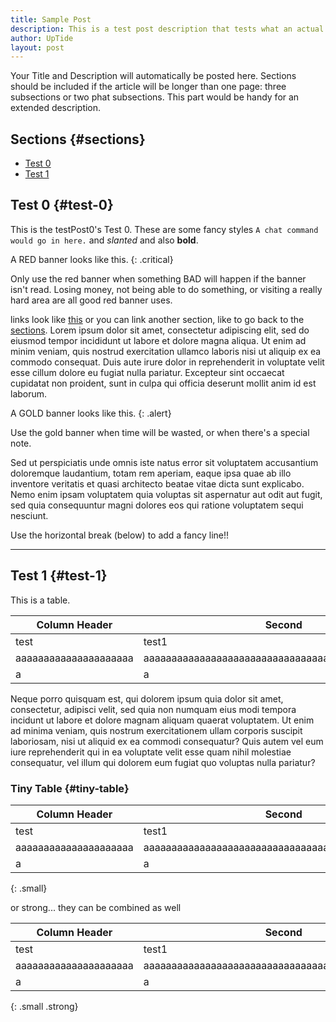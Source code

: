```yaml
---
title: Sample Post
description: This is a test post description that tests what an actual post will look like.
author: UpTide
layout: post
---
```


Your Title and Description will automatically be posted here. Sections should be included if the article will be longer than one page: three subsections or two phat subsections. This part would be handy for an extended description.

## Sections {#sections}

- [Test 0](#test-0)
- [Test 1](#test-1)

## Test 0 {#test-0}

This is the testPost0's Test 0. These are some fancy styles `A chat command would go in here.` and *slanted* and also **bold**.

A RED banner looks like this.
{: .critical}

Only use the red banner when something BAD will happen if the banner isn't read. Losing money, not being able to do something, or visiting a really hard area are all good red banner uses.

links look like [this](https://magicgirls.us) or you can link another section, like to go back to the [sections](#sections). Lorem ipsum dolor sit amet, consectetur adipiscing elit, sed do eiusmod tempor incididunt ut labore et dolore magna aliqua. Ut enim ad minim veniam, quis nostrud exercitation ullamco laboris nisi ut aliquip ex ea commodo consequat. Duis aute irure dolor in reprehenderit in voluptate velit esse cillum dolore eu fugiat nulla pariatur. Excepteur sint occaecat cupidatat non proident, sunt in culpa qui officia deserunt mollit anim id est laborum.

A GOLD banner looks like this.
{: .alert}

Use the gold banner when time will be wasted, or when there's a special note.

Sed ut perspiciatis unde omnis iste natus error sit voluptatem accusantium doloremque laudantium, totam rem aperiam, eaque ipsa quae ab illo inventore veritatis et quasi architecto beatae vitae dicta sunt explicabo. Nemo enim ipsam voluptatem quia voluptas sit aspernatur aut odit aut fugit, sed quia consequuntur magni dolores eos qui ratione voluptatem sequi nesciunt.

Use the horizontal break (below) to add a fancy line!!

---

## Test 1 {#test-1}

This is a table.

|Column Header|Second|
|-------------|------|
|test|test1|
|aaaaaaaaaaaaaaaaaaaaa|aaaaaaaaaaaaaaaaaaaaaaaaaaaaaaaaaaaaaaaaaaaaaaaaaa|
|a|a|

Neque porro quisquam est, qui dolorem ipsum quia dolor sit amet, consectetur, adipisci velit, sed quia non numquam eius modi tempora incidunt ut labore et dolore magnam aliquam quaerat voluptatem. Ut enim ad minima veniam, quis nostrum exercitationem ullam corporis suscipit laboriosam, nisi ut aliquid ex ea commodi consequatur? Quis autem vel eum iure reprehenderit qui in ea voluptate velit esse quam nihil molestiae consequatur, vel illum qui dolorem eum fugiat quo voluptas nulla pariatur?

### Tiny Table {#tiny-table}

|Column Header|Second|
|-------------|------|
|test|test1|
|aaaaaaaaaaaaaaaaaaaaa|aaaaaaaaaaaaaaaaaaaaaaaaaaaaaaaaaaaaaaaaaaaaaaaaaa|
|a|a|
{: .small}

or strong... they can be combined as well

|Column Header|Second|
|-------------|------|
|test|test1|
|aaaaaaaaaaaaaaaaaaaaa|aaaaaaaaaaaaaaaaaaaaaaaaaaaaaaaaaaaaaaaaaaaaaaaaaa|
|a|a|
{: .small .strong}
